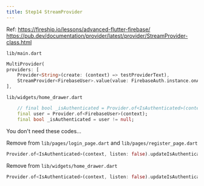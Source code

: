 ```yaml
---
title: Step14 StreamProvider
---
```


Ref:
https://fireship.io/lessons/advanced-flutter-firebase/
https://pub.dev/documentation/provider/latest/provider/StreamProvider-class.html

`lib/main.dart`
```dart
MultiProvider(
providers: [
	Provider<String>(create: (context) => testProviderText),
	StreamProvider<FirebaseUser>.value(value: FirebaseAuth.instance.onAuthStateChanged)
],
```

`lib/widgets/home_drawer.dart`
```dart
	// final bool _isAuthenticated = Provider.of<IsAuthenticated>(context).isAuthenticated;
	final user = Provider.of<FirebaseUser>(context);
	final bool _isAuthenticated = user != null;
```

You don't need these codes...


Remove from `lib/pages/login_page.dart` and `lib/pages/register_page.dart`
```dart
Provider.of<IsAuthenticated>(context, listen: false).updateIsAuthenticated(true);
```

Remove from `lib/widgets/home_drawer.dart` 
```dart
Provider.of<IsAuthenticated>(context, listen: false).updateIsAuthenticated(false);
```

